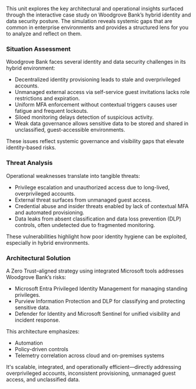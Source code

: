 This unit explores the key architectural and operational insights surfaced through the interactive case study on Woodgrove Bank’s hybrid identity and data security posture. The simulation reveals systemic gaps that are common in enterprise environments and provides a structured lens for you to analyze and reflect on them.

### Situation Assessment

Woodgrove Bank faces several identity and data security challenges in its hybrid environment:

- Decentralized identity provisioning leads to stale and overprivileged accounts.
- Unmanaged external access via self-service guest invitations lacks role restrictions and expiration.
- Uniform MFA enforcement without contextual triggers causes user fatigue and frequent lockouts.
- Siloed monitoring delays detection of suspicious activity.
- Weak data governance allows sensitive data to be stored and shared in unclassified, guest-accessible environments.

These issues reflect systemic governance and visibility gaps that elevate identity-based risks.

### Threat Analysis

Operational weaknesses translate into tangible threats:

- Privilege escalation and unauthorized access due to long-lived, overprivileged accounts.
- External threat surfaces from unmanaged guest access.
- Credential abuse and insider threats enabled by lack of contextual MFA and automated provisioning.
- Data leaks from absent classification and data loss prevention (DLP) controls, often undetected due to fragmented monitoring.

These vulnerabilities highlight how poor identity hygiene can be exploited, especially in hybrid environments.

### Architectural Solution

A Zero Trust–aligned strategy using integrated Microsoft tools addresses Woodgrove Bank’s risks:

- Microsoft Entra Privileged Identity Management for managing standing privileges.
- Purview Information Protection and DLP for classifying and protecting sensitive data.
- Defender for Identity and Microsoft Sentinel for unified visibility and incident response.

This architecture emphasizes:

- Automation
- Policy-driven controls
- Telemetry correlation across cloud and on-premises systems

It's scalable, integrated, and operationally efficient—directly addressing overprivileged accounts, inconsistent provisioning, unmanaged guest access, and unclassified data.
